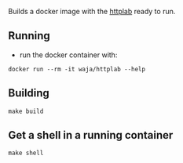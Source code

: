 Builds a docker image with the [httplab](https://github.com/gchaincl/httplab) ready to run.

Running
-------

- run the docker container with:

```
docker run --rm -it waja/httplab --help 
```

Building
--------

```
make build
```

Get a shell in a running container
----------------------------------

```
make shell
```
